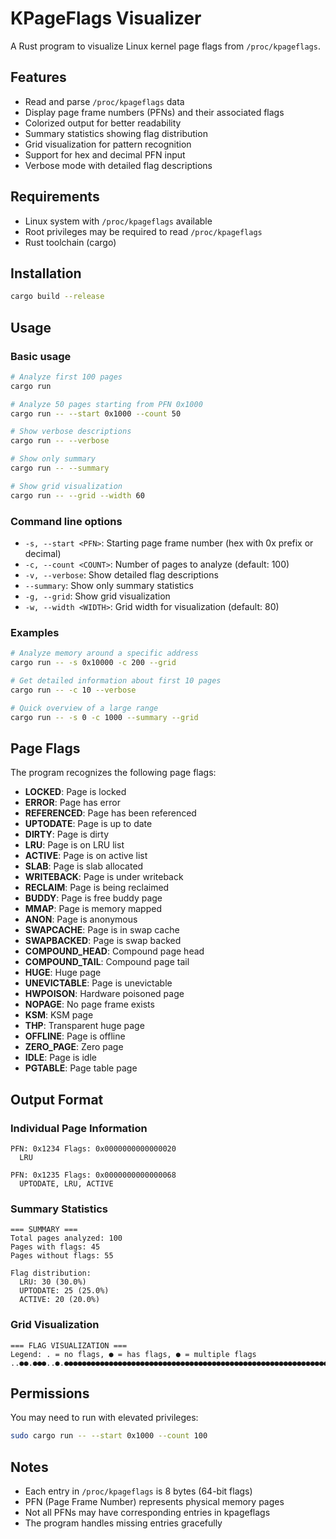 # KPageFlags Visualizer

A Rust program to visualize Linux kernel page flags from `/proc/kpageflags`.

## Features

- Read and parse `/proc/kpageflags` data
- Display page frame numbers (PFNs) and their associated flags
- Colorized output for better readability
- Summary statistics showing flag distribution
- Grid visualization for pattern recognition
- Support for hex and decimal PFN input
- Verbose mode with detailed flag descriptions

## Requirements

- Linux system with `/proc/kpageflags` available
- Root privileges may be required to read `/proc/kpageflags`
- Rust toolchain (cargo)

## Installation

```bash
cargo build --release
```

## Usage

### Basic usage
```bash
# Analyze first 100 pages
cargo run

# Analyze 50 pages starting from PFN 0x1000
cargo run -- --start 0x1000 --count 50

# Show verbose descriptions
cargo run -- --verbose

# Show only summary
cargo run -- --summary

# Show grid visualization
cargo run -- --grid --width 60
```

### Command line options

- `-s, --start <PFN>`: Starting page frame number (hex with 0x prefix or decimal)
- `-c, --count <COUNT>`: Number of pages to analyze (default: 100)
- `-v, --verbose`: Show detailed flag descriptions
- `--summary`: Show only summary statistics
- `-g, --grid`: Show grid visualization
- `-w, --width <WIDTH>`: Grid width for visualization (default: 80)

### Examples

```bash
# Analyze memory around a specific address
cargo run -- -s 0x10000 -c 200 --grid

# Get detailed information about first 10 pages
cargo run -- -c 10 --verbose

# Quick overview of a large range
cargo run -- -s 0 -c 1000 --summary --grid
```

## Page Flags

The program recognizes the following page flags:

- **LOCKED**: Page is locked
- **ERROR**: Page has error
- **REFERENCED**: Page has been referenced
- **UPTODATE**: Page is up to date
- **DIRTY**: Page is dirty
- **LRU**: Page is on LRU list
- **ACTIVE**: Page is on active list
- **SLAB**: Page is slab allocated
- **WRITEBACK**: Page is under writeback
- **RECLAIM**: Page is being reclaimed
- **BUDDY**: Page is free buddy page
- **MMAP**: Page is memory mapped
- **ANON**: Page is anonymous
- **SWAPCACHE**: Page is in swap cache
- **SWAPBACKED**: Page is swap backed
- **COMPOUND_HEAD**: Compound page head
- **COMPOUND_TAIL**: Compound page tail
- **HUGE**: Huge page
- **UNEVICTABLE**: Page is unevictable
- **HWPOISON**: Hardware poisoned page
- **NOPAGE**: No page frame exists
- **KSM**: KSM page
- **THP**: Transparent huge page
- **OFFLINE**: Page is offline
- **ZERO_PAGE**: Zero page
- **IDLE**: Page is idle
- **PGTABLE**: Page table page

## Output Format

### Individual Page Information
```
PFN: 0x1234 Flags: 0x0000000000000020
  LRU

PFN: 0x1235 Flags: 0x0000000000000068
  UPTODATE, LRU, ACTIVE
```

### Summary Statistics
```
=== SUMMARY ===
Total pages analyzed: 100
Pages with flags: 45
Pages without flags: 55

Flag distribution:
  LRU: 30 (30.0%)
  UPTODATE: 25 (25.0%)
  ACTIVE: 20 (20.0%)
```

### Grid Visualization
```
=== FLAG VISUALIZATION ===
Legend: . = no flags, ● = has flags, ● = multiple flags
..●●.●●●..●.●●●●●●●●●●●●●●●●●●●●●●●●●●●●●●●●●●●●●●●●●●●●●●●●●●●●●●●●●●●●●●●●●●●●●●
```

## Permissions

You may need to run with elevated privileges:

```bash
sudo cargo run -- --start 0x1000 --count 100
```

## Notes

- Each entry in `/proc/kpageflags` is 8 bytes (64-bit flags)
- PFN (Page Frame Number) represents physical memory pages
- Not all PFNs may have corresponding entries in kpageflags
- The program handles missing entries gracefully
